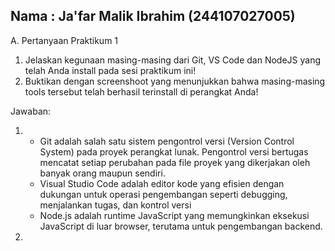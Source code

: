 ## Nama    : Ja'far Malik Ibrahim (244107027005)

A. Pertanyaan Praktikum 1

1. Jelaskan kegunaan masing-masing dari Git, VS Code dan NodeJS yang telah Anda install 
pada sesi praktikum ini! 
2. Buktikan dengan screenshoot yang menunjukkan bahwa masing-masing tools tersebut 
telah berhasil terinstall di perangkat Anda!

Jawaban:
1.  - Git adalah salah satu sistem pengontrol versi (Version Control System) pada proyek perangkat lunak. Pengontrol versi bertugas mencatat setiap perubahan pada file proyek yang dikerjakan oleh banyak orang maupun sendiri.
    - Visual Studio Code adalah editor kode yang efisien dengan dukungan untuk operasi pengembangan seperti debugging, menjalankan tugas, dan kontrol versi
    - Node.js adalah runtime JavaScript yang memungkinkan eksekusi JavaScript di luar browser, terutama untuk pengembangan backend.
2. 
   
